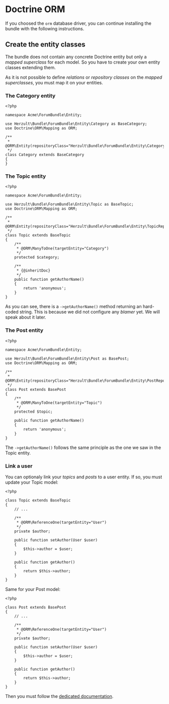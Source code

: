 Doctrine ORM
============

If you choosed the `orm` database driver, you can continue installing the
bundle with the following instructions.

Create the entity classes
-------------------------

The bundle does not contain any concrete Doctrine entity but only a _mapped
superclass_ for each model. So you have to create your own entity classes
extending them.

As it is not possible to define _relations_ or _repository classes_ on the
_mapped superclasses_, you must map it on your entities.

### The Category entity

    <?php

    namespace Acme\ForumBundle\Entity;

    use Herzult\Bundle\ForumBundle\Entity\Category as BaseCategory;
    use Doctrine\ORM\Mapping as ORM;

    /**
     * @ORM\Entity(repositoryClass="Herzult\Bundle\ForumBundle\Entity\CategoryRepository")
     */
    class Category extends BaseCategory
    {
    }

### The Topic entity


    <?php

    namespace Acme\ForumBundle\Entity;

    use Herzult\Bundle\ForumBundle\Entity\Topic as BaseTopic;
    use Doctrine\ORM\Mapping as ORM;

    /**
     * @ORM\Entity(repositoryClass="Herzult\Bundle\ForumBundle\Entity\TopicRepository")
     */
    class Topic extends BaseTopic
    {
        /**
         * @ORM\ManyToOne(targetEntity="Category")
         */
        protected $category;

        /**
         * {@inheritDoc}
         */
        public function getAuthorName()
        {
            return 'anonymous';
        }
    }

As you can see, there is a `->getAuthorName()` method returning an hard-coded
string. This is because we did not configure any _blamer_ yet. We will speak
about it later.

### The Post entity

    <?php

    namespace Acme\ForumBundle\Entity;

    use Herzult\Bundle\ForumBundle\Entity\Post as BasePost;
    use Doctrine\ORM\Mapping as ORM;

    /**
     * @ORM\Entity(repositoryClass="Herzult\Bundle\ForumBundle\Entity\PostRepository")
     */
    class Post extends BasePost
    {
        /**
         * @ORM\ManyToOne(targetEntity="Topic")
         */
        protected $topic;

        public function getAuthorName()
        {
            return 'anonymous';
        }
    }

The `->getAuthorName()` follows the same principle as the one we saw in the
Topic entity.

### Link a user

You can optionaly link your _topics_ and _posts_ to a user entity. If so, you
must update your Topic model:

    <?php

    class Topic extends BaseTopic
    {
        // ...

        /**
         * @ORM\ReferenceOne(targetEntity="User")
         */
        private $author;

        public function setAuthor(User $user)
        {
            $this->author = $user;
        }

        public function getAuthor()
        {
            return $this->author;
        }
    }

Same for your Post model:

    <?php

    class Post extends BasePost
    {
        // ...

        /**
         * @ORM\ReferenceOne(targetEntity="User")
         */
        private $author;

        public function setAuthor(User $user)
        {
            $this->author = $user;
        }

        public function getAuthor()
        {
            return $this->author;
        }
    }

Then you must follow the [dedicated documentation][link-user-model].

[link-user-model]: link-user-model.markdown
